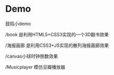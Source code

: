 # Demo
鼓捣小demo

/book 是利用HTML5+CSS3实现的一个3D翻书效果

/海报画廊 是利用CSS3+JS实现的散列海报画廊效果

/canvas小球时钟倒数效果

/Musicplayer 模仿豆瓣播放器

